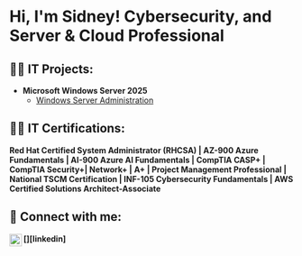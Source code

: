 <h1>Hi, I'm Sidney! Cybersecurity, and Server & Cloud Professional 

<h2>👨‍💻 IT Projects:</h2>

- <b>Microsoft Windows Server 2025</b>
  - [Windows Server Administration](https://github.com/SidneyGrantColeJr/Wiki/blob/main/Windows-Server-2025.md)


<h2>👨‍💻 IT Certifications:</h2>
     <b> Red Hat Certified System Administrator (RHCSA) |
     <b> AZ-900 Azure Fundamentals |
    <b>  AI-900 Azure AI Fundamentals |
    <b> CompTIA CASP+ |
    <b> CompTIA Security+|
    <b> Network+ |
   <b> A+ |
   <b> Project Management Professional |
   <b> National TSCM Certification |
   <b> INF-105 Cybersecurity Fundamentals |
   <b> AWS Certified Solutions Architect-Associate
  

<h2> 🤳 Connect with me:</h2>
[<img align="left" alt="SidneyGrantColeJr | LinkedIn" width="22px" src="https://cdn.jsdelivr.net/npm/simple-icons@v3/icons/linkedin.svg" />][linkedin]

[Linkedin]: https://www.linkedin.com/in/sidney-g-cole-jr/


<!--
**SidneyGrantCOleJr/SidneyGrantColeJr** is a ✨ _special_ ✨ repository because its `README.md` (this file) appears on your GitHub profile.


